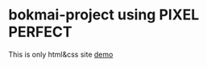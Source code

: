 # bokmai-project using PIXEL PERFECT
This is only html&amp;css site
[demo](https://roka20012.github.io/bokmai-project/)
